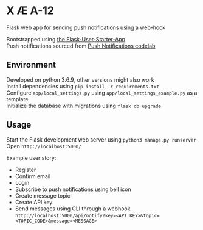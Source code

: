 # X Æ A-12
Flask web app for sending push notifications using a web-hook  

Bootstrapped using [the Flask-User-Starter-App](https://github.com/lingthio/Flask-User-starter-app/)  
Push notifications sourced from [Push Notifications codelab](https://github.com/GoogleChrome/push-notifications)  

## Environment
Developed on python 3.6.9, other versions might also work  
Install dependencies using `pip install -r requirements.txt`  
Configure `app/local_settings.py` using `app/local_settings_example.py` as a template  
Initialize the database with migrations using `flask db upgrade`  

## Usage
Start the Flask development web server using `python3 manage.py runserver`  
Open `http://localhost:5000/`  

Example user story:  
- Register
- Confirm email
- Login
- Subscribe to push notifications using bell icon
- Create message topic
- Create API key
- Send messages using CLI through a webhook `http://localhost:5000/api/notify?key=<API_KEY>&topic=<TOPIC_CODE>&message=<MESSAGE>`  

